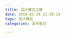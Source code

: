 ```yaml
---
title: 设计模式之蝉
date: 2016-03-28 21:38:14
tags: 设计模式
categories: 读书笔记

---
```


















